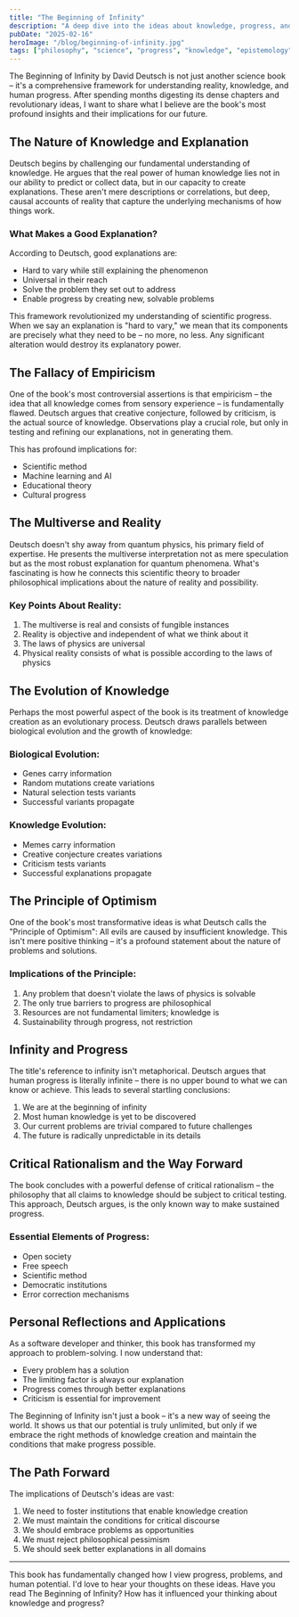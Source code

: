 ```yaml
---
title: "The Beginning of Infinity"
description: "A deep dive into the ideas about knowledge, progress, and reality presented in The Beginning of Infinity"
pubDate: "2025-02-16"
heroImage: "/blog/beginning-of-infinity.jpg"
tags: ["philosophy", "science", "progress", "knowledge", "epistemology"]
---
```


The Beginning of Infinity by David Deutsch is not just another science book – it's a comprehensive framework for understanding reality, knowledge, and human progress. After spending months digesting its dense chapters and revolutionary ideas, I want to share what I believe are the book's most profound insights and their implications for our future.

## The Nature of Knowledge and Explanation

Deutsch begins by challenging our fundamental understanding of knowledge. He argues that the real power of human knowledge lies not in our ability to predict or collect data, but in our capacity to create explanations. These aren't mere descriptions or correlations, but deep, causal accounts of reality that capture the underlying mechanisms of how things work.

### What Makes a Good Explanation?

According to Deutsch, good explanations are:
- Hard to vary while still explaining the phenomenon
- Universal in their reach
- Solve the problem they set out to address
- Enable progress by creating new, solvable problems

This framework revolutionized my understanding of scientific progress. When we say an explanation is "hard to vary," we mean that its components are precisely what they need to be – no more, no less. Any significant alteration would destroy its explanatory power.

## The Fallacy of Empiricism

One of the book's most controversial assertions is that empiricism – the idea that all knowledge comes from sensory experience – is fundamentally flawed. Deutsch argues that creative conjecture, followed by criticism, is the actual source of knowledge. Observations play a crucial role, but only in testing and refining our explanations, not in generating them.

This has profound implications for:
- Scientific method
- Machine learning and AI
- Educational theory
- Cultural progress

## The Multiverse and Reality

Deutsch doesn't shy away from quantum physics, his primary field of expertise. He presents the multiverse interpretation not as mere speculation but as the most robust explanation for quantum phenomena. What's fascinating is how he connects this scientific theory to broader philosophical implications about the nature of reality and possibility.

### Key Points About Reality:
1. The multiverse is real and consists of fungible instances
2. Reality is objective and independent of what we think about it
3. The laws of physics are universal
4. Physical reality consists of what is possible according to the laws of physics

## The Evolution of Knowledge

Perhaps the most powerful aspect of the book is its treatment of knowledge creation as an evolutionary process. Deutsch draws parallels between biological evolution and the growth of knowledge:

### Biological Evolution:
- Genes carry information
- Random mutations create variations
- Natural selection tests variants
- Successful variants propagate

### Knowledge Evolution:
- Memes carry information
- Creative conjecture creates variations
- Criticism tests variants
- Successful explanations propagate

## The Principle of Optimism

One of the book's most transformative ideas is what Deutsch calls the "Principle of Optimism": All evils are caused by insufficient knowledge. This isn't mere positive thinking – it's a profound statement about the nature of problems and solutions.

### Implications of the Principle:
1. Any problem that doesn't violate the laws of physics is solvable
2. The only true barriers to progress are philosophical
3. Resources are not fundamental limiters; knowledge is
4. Sustainability through progress, not restriction

## Infinity and Progress

The title's reference to infinity isn't metaphorical. Deutsch argues that human progress is literally infinite – there is no upper bound to what we can know or achieve. This leads to several startling conclusions:

1. We are at the beginning of infinity
2. Most human knowledge is yet to be discovered
3. Our current problems are trivial compared to future challenges
4. The future is radically unpredictable in its details

## Critical Rationalism and the Way Forward

The book concludes with a powerful defense of critical rationalism – the philosophy that all claims to knowledge should be subject to critical testing. This approach, Deutsch argues, is the only known way to make sustained progress.

### Essential Elements of Progress:
- Open society
- Free speech
- Scientific method
- Democratic institutions
- Error correction mechanisms

## Personal Reflections and Applications

As a software developer and thinker, this book has transformed my approach to problem-solving. I now understand that:
- Every problem has a solution
- The limiting factor is always our explanation
- Progress comes through better explanations
- Criticism is essential for improvement

The Beginning of Infinity isn't just a book – it's a new way of seeing the world. It shows us that our potential is truly unlimited, but only if we embrace the right methods of knowledge creation and maintain the conditions that make progress possible.

## The Path Forward

The implications of Deutsch's ideas are vast:
1. We need to foster institutions that enable knowledge creation
2. We must maintain the conditions for critical discourse
3. We should embrace problems as opportunities
4. We must reject philosophical pessimism
5. We should seek better explanations in all domains

---

This book has fundamentally changed how I view progress, problems, and human potential. I'd love to hear your thoughts on these ideas. Have you read The Beginning of Infinity? How has it influenced your thinking about knowledge and progress?
